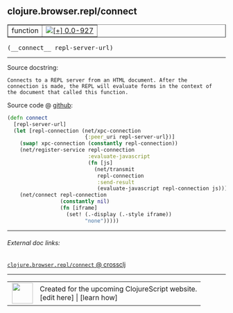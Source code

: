 ## clojure.browser.repl/connect



 <table border="1">
<tr>
<td>function</td>
<td><a href="https://github.com/cljsinfo/cljs-api-docs/tree/0.0-927"><img valign="middle" alt="[+] 0.0-927" title="Added in 0.0-927" src="https://img.shields.io/badge/+-0.0--927-lightgrey.svg"></a> </td>
</tr>
</table>


 <samp>
(__connect__ repl-server-url)<br>
</samp>

---





Source docstring:

```
Connects to a REPL server from an HTML document. After the
connection is made, the REPL will evaluate forms in the context of
the document that called this function.
```


Source code @ [github](https://github.com/clojure/clojurescript/blob/r1576/src/cljs/clojure/browser/repl.cljs#L90-L109):

```clj
(defn connect
  [repl-server-url]
  (let [repl-connection (net/xpc-connection
                         {:peer_uri repl-server-url})]
    (swap! xpc-connection (constantly repl-connection))
    (net/register-service repl-connection
                          :evaluate-javascript
                          (fn [js]
                            (net/transmit
                             repl-connection
                             :send-result
                             (evaluate-javascript repl-connection js))))
    (net/connect repl-connection
                 (constantly nil)
                 (fn [iframe]
                   (set! (.-display (.-style iframe))
                         "none")))))
```

<!--
Repo - tag - source tree - lines:

 <pre>
clojurescript @ r1576
└── src
    └── cljs
        └── clojure
            └── browser
                └── <ins>[repl.cljs:90-109](https://github.com/clojure/clojurescript/blob/r1576/src/cljs/clojure/browser/repl.cljs#L90-L109)</ins>
</pre>

-->

---



###### External doc links:

[`clojure.browser.repl/connect` @ crossclj](http://crossclj.info/fun/clojure.browser.repl.cljs/connect.html)<br>

---

 <table>
<tr><td>
<img valign="middle" align="right" width="48px" src="http://i.imgur.com/Hi20huC.png">
</td><td>
Created for the upcoming ClojureScript website.<br>
[edit here] | [learn how]
</td></tr></table>

[edit here]:https://github.com/cljsinfo/cljs-api-docs/blob/master/cljsdoc/clojure.browser.repl_connect.cljsdoc
[learn how]:https://github.com/cljsinfo/cljs-api-docs/wiki/cljsdoc-files

<!--

This information was too distracting to show to readers, but I'll leave it
commented here since it is helpful to:

- pretty-print the data used to generate this document
- and show how to retrieve that data



The API data for this symbol:

```clj
{:ns "clojure.browser.repl",
 :name "connect",
 :signature ["[repl-server-url]"],
 :history [["+" "0.0-927"]],
 :type "function",
 :full-name-encode "clojure.browser.repl_connect",
 :source {:code "(defn connect\n  [repl-server-url]\n  (let [repl-connection (net/xpc-connection\n                         {:peer_uri repl-server-url})]\n    (swap! xpc-connection (constantly repl-connection))\n    (net/register-service repl-connection\n                          :evaluate-javascript\n                          (fn [js]\n                            (net/transmit\n                             repl-connection\n                             :send-result\n                             (evaluate-javascript repl-connection js))))\n    (net/connect repl-connection\n                 (constantly nil)\n                 (fn [iframe]\n                   (set! (.-display (.-style iframe))\n                         \"none\")))))",
          :title "Source code",
          :repo "clojurescript",
          :tag "r1576",
          :filename "src/cljs/clojure/browser/repl.cljs",
          :lines [90 109]},
 :full-name "clojure.browser.repl/connect",
 :docstring "Connects to a REPL server from an HTML document. After the\nconnection is made, the REPL will evaluate forms in the context of\nthe document that called this function."}

```

Retrieve the API data for this symbol:

```clj
;; from Clojure REPL
(require '[clojure.edn :as edn])
(-> (slurp "https://raw.githubusercontent.com/cljsinfo/cljs-api-docs/catalog/cljs-api.edn")
    (edn/read-string)
    (get-in [:symbols "clojure.browser.repl/connect"]))
```

-->
